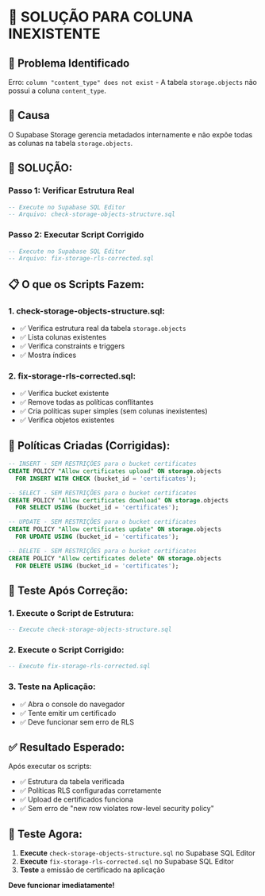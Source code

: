 # 🔧 SOLUÇÃO PARA COLUNA INEXISTENTE

## 🚨 **Problema Identificado**
Erro: `column "content_type" does not exist` - A tabela `storage.objects` não possui a coluna `content_type`.

## 🎯 **Causa**
O Supabase Storage gerencia metadados internamente e não expõe todas as colunas na tabela `storage.objects`.

## 🔧 **SOLUÇÃO:**

### **Passo 1: Verificar Estrutura Real**
```sql
-- Execute no Supabase SQL Editor
-- Arquivo: check-storage-objects-structure.sql
```

### **Passo 2: Executar Script Corrigido**
```sql
-- Execute no Supabase SQL Editor
-- Arquivo: fix-storage-rls-corrected.sql
```

## 📋 **O que os Scripts Fazem:**

### **1. check-storage-objects-structure.sql:**
- ✅ Verifica estrutura real da tabela `storage.objects`
- ✅ Lista colunas existentes
- ✅ Verifica constraints e triggers
- ✅ Mostra índices

### **2. fix-storage-rls-corrected.sql:**
- ✅ Verifica bucket existente
- ✅ Remove todas as políticas conflitantes
- ✅ Cria políticas super simples (sem colunas inexistentes)
- ✅ Verifica objetos existentes

## 🎯 **Políticas Criadas (Corrigidas):**

```sql
-- INSERT - SEM RESTRIÇÕES para o bucket certificates
CREATE POLICY "Allow certificates upload" ON storage.objects
  FOR INSERT WITH CHECK (bucket_id = 'certificates');

-- SELECT - SEM RESTRIÇÕES para o bucket certificates
CREATE POLICY "Allow certificates download" ON storage.objects
  FOR SELECT USING (bucket_id = 'certificates');

-- UPDATE - SEM RESTRIÇÕES para o bucket certificates
CREATE POLICY "Allow certificates update" ON storage.objects
  FOR UPDATE USING (bucket_id = 'certificates');

-- DELETE - SEM RESTRIÇÕES para o bucket certificates
CREATE POLICY "Allow certificates delete" ON storage.objects
  FOR DELETE USING (bucket_id = 'certificates');
```

## 🧪 **Teste Após Correção:**

### **1. Execute o Script de Estrutura:**
```sql
-- Execute check-storage-objects-structure.sql
```

### **2. Execute o Script Corrigido:**
```sql
-- Execute fix-storage-rls-corrected.sql
```

### **3. Teste na Aplicação:**
- ✅ Abra o console do navegador
- ✅ Tente emitir um certificado
- ✅ Deve funcionar sem erro de RLS

## ✅ **Resultado Esperado:**

Após executar os scripts:
- ✅ Estrutura da tabela verificada
- ✅ Políticas RLS configuradas corretamente
- ✅ Upload de certificados funciona
- ✅ Sem erro de "new row violates row-level security policy"

## 🎉 **Teste Agora:**

1. **Execute** `check-storage-objects-structure.sql` no Supabase SQL Editor
2. **Execute** `fix-storage-rls-corrected.sql` no Supabase SQL Editor
3. **Teste** a emissão de certificado na aplicação

**Deve funcionar imediatamente!**
